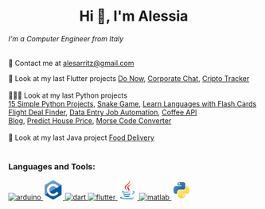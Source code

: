 <h1 align="center">Hi 👋, I'm Alessia</h1>
<h6 align="left">I’m a Computer Engineer from Italy</h6>


📨 Contact me at <a href="alesarritz@gmail.com">alesarritz@gmail.com</a> <br>

📱 Look at my last Flutter projects 
[Do Now](https://github.com/alesarritz/do-now), 
[Corporate Chat](https://github.com/alesarritz/corporate-chat), 
[Cripto Tracker](https://github.com/alesarritz/crypto-tracker)<br><br>
👩🏻‍💻 Look at my last Python projects <br>
[15 Simple Python Projects](https://github.com/alesarritz/15-simple-python-projects), 
[Snake Game](https://github.com/alesarritz/snake-game), 
[Learn Languages with Flash Cards](https://github.com/alesarritz/learn-languages)<br>
[Flight Deal Finder](https://github.com/alesarritz/flight-deal-finder), 
[Data Entry Job Automation](https://github.com/alesarritz/data-entry-job-automation), 
[Coffee API](https://github.com/alesarritz/coffee-API)<br>
[Blog](https://github.com/alesarritz/alessia-blog), 
[Predict House Price](https://github.com/alesarritz/predict-house-price),
[Morse Code Converter](https://github.com/alesarritz/morse-code-converter)
<br><br>
🌭 Look at my last Java project [Food Delivery](https://github.com/alesarritz/food-delivery) <br><br>

<h3 align="left">Languages and Tools:</h3>
<p align="left"> <a href="https://www.arduino.cc/" target="_blank" rel="noreferrer"> <img src="https://cdn.worldvectorlogo.com/logos/arduino-1.svg" alt="arduino" width="40" height="40"/> </a> <a href="https://www.cprogramming.com/" target="_blank" rel="noreferrer"> <img src="https://raw.githubusercontent.com/devicons/devicon/master/icons/c/c-original.svg" alt="c" width="40" height="40"/> </a> <a href="https://dart.dev" target="_blank" rel="noreferrer"> <img src="https://www.vectorlogo.zone/logos/dartlang/dartlang-icon.svg" alt="dart" width="40" height="40"/> </a> <a href="https://flutter.dev" target="_blank" rel="noreferrer"> <img src="https://www.vectorlogo.zone/logos/flutterio/flutterio-icon.svg" alt="flutter" width="40" height="40"/> </a> <a href="https://www.java.com" target="_blank" rel="noreferrer"> <img src="https://raw.githubusercontent.com/devicons/devicon/master/icons/java/java-original.svg" alt="java" width="40" height="40"/> </a> <a href="https://www.mathworks.com/" target="_blank" rel="noreferrer"> <img src="https://upload.wikimedia.org/wikipedia/commons/2/21/Matlab_Logo.png" alt="matlab" width="40" height="40"/> </a> <a href="https://www.python.org" target="_blank" rel="noreferrer"> <img src="https://raw.githubusercontent.com/devicons/devicon/master/icons/python/python-original.svg" alt="python" width="40" height="40"/> </a> </p>

